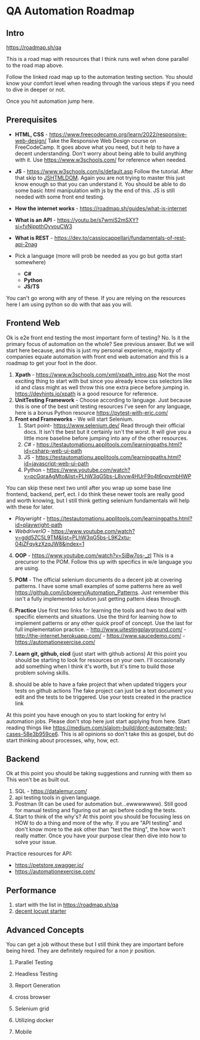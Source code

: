 # QA Automation Roadmap

## Intro
https://roadmap.sh/qa

This is a road map with resources that I think runs well when done parallel to the road map above.

Follow the linked road map up to the automation testing section. You should know your comfort level when reading through the various steps if you need to dive in deeper or not.

Once you hit automation jump here.

## Prerequisites

-  **HTML, CSS** - <https://www.freecodecamp.org/learn/2022/responsive-web-design/>
	  Take the Responsive Web Design course on FreeCodeCamp. It goes above what you need, but it help to have a decent understanding. Don't worry about being able to build anything with it. Use <https://www.w3schools.com/> for reference when needed.

- **JS** - <https://www.w3schools.com/js/default.asp>
	  Follow the tutorial. After that skip to [JSHTMLDOM](https://www.w3schools.com/js/js_htmldom.asp). Again you are not trying to master this just know enough so that you can understand it. You should be able to do some basic html manipulation with js by the end of this. JS is still needed with some front end testing.

- **How the internet works** - <https://roadmap.sh/guides/what-is-internet>
		
- **What is an API** - <https://youtu.be/s7wmiS2mSXY?si=fvNjppthOyvouCW3>
		
- **What is REST** - <https://dev.to/cassiocappellari/fundamentals-of-rest-api-2nag>
		

- Pick a language (more will prob be needed as you go but gotta start somewhere)
	- **C#**
	- **Python**
	- **JS/TS**

You can't go wrong with any of these. If you are relying on the resources here I am using python so do with that aas you will.

## Frontend Web
Ok is e2e front end testing the most important form of testing? No. Is it the primary focus of automation on the whole? See previous answer. But we will start here because, and this is just my personal experience, majority of companies equate automation with front end web automation and this is a roadmap to get your foot in the door. 

1.  **Xpath** - <https://www.w3schools.com/xml/xpath_intro.asp>
		Not the most exciting thing to start with but since you already know css selectors like id and class might as well throw this one extra piece before jumping in. <https://devhints.io/xpath> is a good resource for reference. 
2. **UnitTesting Framework** - Choose according to language. Just because this is one of the best unit testing resources I've seen for any language, here is a bonus Python resource <https://pytest-with-eric.com/> 
3. **Front end Frameworks** - We will start Selenium.
	1. Start point- <https://www.selenium.dev/> Read through their official docs. It isn't the best but it certainly isn't the worst. It will give you a little more baseline before jumping into any of the other resources.
	2. *C#* - <https://testautomationu.applitools.com/learningpaths.html?id=csharp-web-ui-path>
	3. JS - <https://testautomationu.applitools.com/learningpaths.html?id=javascript-web-ui-path>
	4. Python - <https://www.youtube.com/watch?v=pcGqraAgMto&list=PLhW3qG5bs-L8vvw4HUrF9o4t6npvmbHWP>

You can skip these next two until after you wrap up some base line frontend, backend, perf, ect. I do think these newer tools are really good and worth knowing, but I still think getting selenium fundamentals will help with these for later. 

- *Playwright* - <https://testautomationu.applitools.com/learningpaths.html?id=playwright-path>
- *WebdriverIO* - <https://www.youtube.com/watch?v=gdd5ZC5L9TM&list=PLhW3qG5bs-L9K2xtu-04jZFqykzXzqJW8&index=1>

4. **OOP** - <https://www.youtube.com/watch?v=SiBw7os-_zI>
		This is a precursor to the POM. Follow this up with specifics in w/e language you are using.
5. **POM** - The official selenium documents do a decent job at covering patterns. I have some small examples of some patterns here as well <https://github.com/jcbowery/Automation_Patterns>. Just remember this isn't a fully implemented solution just getting pattern ideas through.

6. **Practice**
Use first two links for learning the tools and hwo to deal with specific elements and situations. Use the third for learning how to implement patterns or any other quick proof of concept. Use the last for full implementation practice. 
		- <http://www.uitestingplayground.com/> 
		- <http://the-internet.herokuapp.com/>
		- <https://www.saucedemo.com/>
		- <https://automationexercise.com/>

7. **Learn git, github, cicd** (just start with github actions)
		At this point you should be starting to look for resources on your own. I'll occasionally add something when I think it's worth, but it's time to build those problem solving skills.

8. should be able to have a fake project that when updated triggers your tests on github actions
		The fake project can just be a text document you edit and the tests to be triggered. Use your tests created in the practice link


At this point you have enough on you to start looking for entry lvl automation jobs. Please don't stop here just start applying from here. Start reading things like <https://medium.com/slalom-build/dont-automate-test-cases-58e3b959ce6>. This is all opinions so don't take this as gospel, but do start thinking about processes, why, how, ect.



## Backend
Ok at this point you should be taking suggestions and running with them so This won't be as built out. 

1. SQL - https://datalemur.com/
2. api testing tools in given language. 
3. Postman (It can be used for automation but...ewwwwwww). Still good for manual testing and figuring out an api before coding the tests. 
4. Start to think of the why's? 
		At this point you should be focusing less on HOW to do a thing and more of the why. If you are "API testing" and don't know more to the ask other than "test the thing", the how won't really matter. Once you have your purpose clear then dive into how to solve your issue. 

Practice resources for API:
- <https://petstore.swagger.io/>
- <https://automationexercise.com/>

## Performance
1. start with the list in <https://roadmap.sh/qa>
2. [decent locust starter](https://www.youtube.com/watch?v=q45WwSOC42Q&list=PLJ9A48W0kpRKMCzJARCObgJs3SinOewp5&index=1)

## Advanced Concepts
You can get a job without these but I still think they are important before being hired. They are definitely required for a non jr position. 

1. Parallel Testing

2. Headless Testing

3. Report Generation

4. cross browser

10. Selenium grid

11. Utilizing docker

12. Mobile

